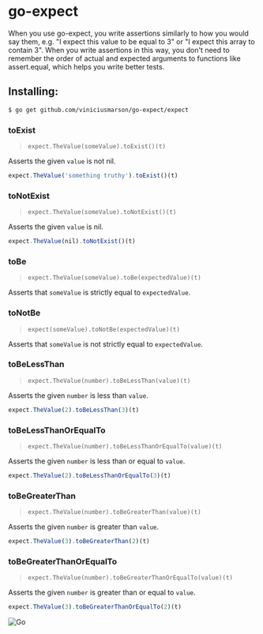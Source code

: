 # go-expect

When you use go-expect, you write assertions similarly to how you would say them, e.g. "I expect this value to be equal to 3" or "I expect this array to contain 3". When you write assertions in this way, you don't need to remember the order of actual and expected arguments to functions like assert.equal, which helps you write better tests.

## Installing:

```sh
$ go get github.com/viniciusmarson/go-expect/expect
```

### toExist

> `expect.TheValue(someValue).toExist()(t)`

Asserts the given `value` is not nil.

```js
expect.TheValue('something truthy').toExist()(t)
```

### toNotExist

> `expect.TheValue(someValue).toNotExist()(t)`

Asserts the given `value` is nil.

```js
expect.TheValue(nil).toNotExist()(t)
```

### toBe

> `expect.TheValue(someValue).toBe(expectedValue)(t)`

Asserts that `someValue` is strictly equal to `expectedValue`.

### toNotBe

> `expect(someValue).toNotBe(expectedValue)(t)`

Asserts that `someValue` is not strictly equal to `expectedValue`.


### toBeLessThan

> `expect.TheValue(number).toBeLessThan(value)(t)`

Asserts the given `number` is less than `value`.

```js
expect.TheValue(2).toBeLessThan(3)(t)
```

### toBeLessThanOrEqualTo

> `expect.TheValue(number).toBeLessThanOrEqualTo(value)(t)`

Asserts the given `number` is less than or equal to `value`.

```js
expect.TheValue(2).toBeLessThanOrEqualTo(3)(t)
```

### toBeGreaterThan

> `expect.TheValue(number).toBeGreaterThan(value)(t)`

Asserts the given `number` is greater than `value`.

```js
expect.TheValue(3).toBeGreaterThan(2)(t)
```

### toBeGreaterThanOrEqualTo

> `expect.TheValue(number).toBeGreaterThanOrEqualTo(value)(t)`

Asserts the given `number` is greater than or equal to `value`.

```js
expect.TheValue(3).toBeGreaterThanOrEqualTo(2)(t)
```

![Go](http://nordicapis.com/wp-content/uploads/golang-hemmingway-with-a-martini-02-243x300.png)
